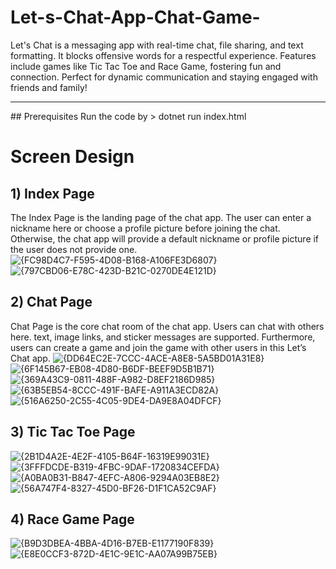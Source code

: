 # Let-s-Chat-App-Chat-Game-
Let's Chat is a messaging app with real-time chat, file sharing, and text formatting. It blocks offensive words for a respectful experience. Features include games like Tic Tac Toe and Race Game, fostering fun and connection. Perfect for dynamic communication and staying engaged with friends and family!

<hr>
## Prerequisites
Run the code by 
> dotnet run index.html


# Screen Design
## 1) Index Page
The Index Page is the landing page of the chat app. The user can enter a nickname here or choose a profile picture before joining the chat. Otherwise, the chat app will provide a default nickname or profile picture if the user does not provide one.
![{FC98D4C7-F595-4D08-B168-A106FE3D6807}](https://github.com/user-attachments/assets/8c78f756-6513-4311-ad31-12df88c2c212)
![{797CBD06-E78C-423D-B21C-0270DE4E121D}](https://github.com/user-attachments/assets/4590702e-2fc9-4995-b8ea-74cfa3938f89)

## 2) Chat Page
Chat Page is the core chat room of the chat app. Users can chat with others here. text, image links, and sticker messages are supported. Furthermore, users can create a game and join the game with other users in this Let’s Chat app.
![{DD64EC2E-7CCC-4ACE-A8E8-5A5BD01A31E8}](https://github.com/user-attachments/assets/41c5d328-3a51-40fa-97ef-6eca24df39b0)
![{6F145B67-EB08-4D80-B6DF-BEEF9D5B1B71}](https://github.com/user-attachments/assets/17281530-46fe-408e-89c7-facdfec19bd0)
![{369A43C9-0811-488F-A982-D8EF2186D985}](https://github.com/user-attachments/assets/435f2241-ee4a-45ae-969e-c7a968ba37cd)
![{63B5EB54-8CCC-491F-BAFE-A911A3ECD82A}](https://github.com/user-attachments/assets/d4796012-feff-476e-b07c-27318942b9e0)
![{516A6250-2C55-4C05-9DE4-DA9E8A04DFCF}](https://github.com/user-attachments/assets/32a40b4e-c91a-41b8-a010-59afcc4a0874)


## 3) Tic Tac Toe Page
![{2B1D4A2E-4E2F-4105-B64F-16319E99031E}](https://github.com/user-attachments/assets/81311150-4bee-4008-a070-c97733c29800)
![{3FFFDCDE-B319-4FBC-9DAF-1720834CEFDA}](https://github.com/user-attachments/assets/09d5ad7d-292c-4c3e-8c5c-081f53bf1ac0)
![{A0BA0B31-B847-4EFC-A806-9294A03EB8E2}](https://github.com/user-attachments/assets/98408b27-e188-4461-84e2-34a888dbe7af)
![{56A747F4-8327-45D0-BF26-D1F1CA52C9AF}](https://github.com/user-attachments/assets/c806178c-8e14-483a-84e1-8a4dbdc82f9e)

## 4) Race Game Page
![{B9D3DBEA-4BBA-4D16-B7EB-E1177190F839}](https://github.com/user-attachments/assets/1f92c9ef-b6f2-4bf7-9fc0-b764aa46c0d5)
![{E8E0CCF3-872D-4E1C-9E1C-AA07A99B75EB}](https://github.com/user-attachments/assets/250b91e8-b4ed-4b7a-be1a-58c17489884d)

